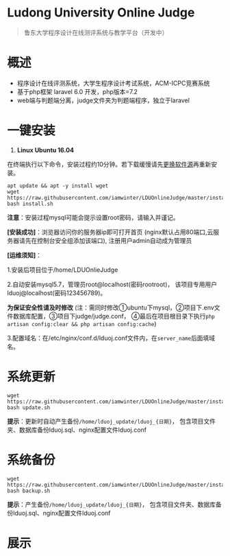 Ludong University Online Judge
===
  > 鲁东大学程序设计在线测评系统与教学平台（开发中）


# 概述

  - 程序设计在线评测系统，大学生程序设计考试系统，ACM-ICPC竞赛系统
  - 基于php框架 laravel 6.0 开发，php版本=7.2
  - web端与判题端分离，judge文件夹为判题端程序，独立于laravel

# 一键安装
  
  1. **Linux Ubuntu 16.04**
   
  在终端执行以下命令，安装过程约10分钟。若下载缓慢请先[更换软件源](https://blog.csdn.net/winter2121/article/details/103335319)再重新安装。
  ```
  apt update && apt -y install wget
  wget https://raw.githubusercontent.com/iamwinter/LDUOnlineJudge/master/install/ubuntu16.04/install.sh
  bash install.sh
  ```
  **注意**：安装过程mysql可能会提示设置root密码，请输入并谨记。
  
  **[安装成功]**：浏览器访问你的服务器ip即可打开首页
  (nginx默认占用80端口,云服务器请先在控制台安全组添加该端口),
  注册用户admin自动成为管理员
  
  **[运维须知]**： 
  
  1.安装后项目位于/home/LDUOnlieJudge
  
  2.自动安装mysql5.7，管理员root@localhost(密码rootroot)，
  该项目专用用户lduoj@localhost(密码123456789)。
  
  **为保证安全性请及时修改**
  (注：需同时修改①ubuntu下mysql，②项目下.env文件数据库配置，③项目下judge/judge.conf，
  ④最后在项目根目录下执行`php artisan config:clear && php artisan config:cache`)
  
  3.配置域名：在/etc/nginx/conf.d/lduoj.conf文件内，在`server_name`后面填域名。


# 系统更新
  ```
  wget https://raw.githubusercontent.com/iamwinter/LDUOnlineJudge/master/install/ubuntu16.04/update.sh
  bash update.sh
  ```
  **提示**：更新时自动产生备份`/home/lduoj_update/lduoj_{日期}`，
  包含项目文件夹、数据库备份lduoj.sql、nginx配置文件lduoj.conf

# 系统备份
  ```
  wget https://raw.githubusercontent.com/iamwinter/LDUOnlineJudge/master/install/ubuntu16.04/backup.sh
  bash backup.sh
  ```
  **提示**：产生备份`/home/lduoj_update/lduoj_{日期}`，
  包含项目文件夹、数据库备份lduoj.sql、nginx配置文件lduoj.conf


# 展示

